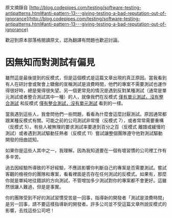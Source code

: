 原文摘錄自 [http://blog.codepipes.com/testing/software-testing-antipatterns.html#anti-pattern-13---giving-testing-a-bad-reputation-out-of-ignorance](http://blog.codepipes.com/testing/software-testing-antipatterns.html#anti-pattern-13---giving-testing-a-bad-reputation-out-of-ignorance)

歡迎到原本部落格閱讀原文，認為翻譯有問題也歡迎討論。

# 因無知而對測試有偏見

雖然這是最後提到的反模式，但是這個模式是這篇文章出現的真正原因。當我看到有人在研討會或聚會上驕傲的宣稱測試是浪費時間，他們的專案不需要測試也運作得很好時，總是覺得很失望。另一個更常見的情況是遇到反對某種測試（通常是單元測試或者整合測試其中一種）的人，就像我們在反模式 [僅有單元測試，沒有整合測試](having-unit-tests-without-integration-tests.md) 和反模式  [僅有整合測試，沒有單元測試](having-unit-tests-without-integration-tests.md) 看到的一樣。

當我遇到這些人，我會問他們一些問題，看看為什麼會這麼討厭測試。原因通常都跟某種反模式有關。可能之前的公司測試非常慢（反模式 7），或者常常需要重構（反模式 5）。有些人被無理的要求測試率要達到百分之百（反模式 離譜或緩慢的測試）或者遇到測試驅動狂熱者（反模式 11）嘗試讓整個團隊遵守他對測試驅動開發的扭曲認知。

如果你是這些人其中之一，我理解。因為我知道要在一個有壞習慣的公司裡工作有多辛苦。

過去因經驗所導致的不好經驗，不應該影響你判斷自己的專案是否需要測試。嘗試客觀的檢視你的團隊和專案，看看裡面是否存在任何測試的反模式。如果有，那麼你就是單純地往錯誤的方向測試，不管增加多少測試對你的專案都不會更好。這雖然很讓人難過，但是是事實。

你的團隊受到不好的測試習慣受苦是一回事，指導新的開發者「測試是浪費時間」是另一回事，請不要這樣指導新的開發者。許多公司並不受這篇文章所說反模式的影響，去找這些公司吧！
